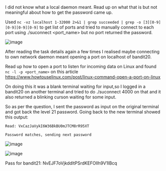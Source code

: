 I did not know what a local daemon meant. Read up on what that is but not meaningful about how to get the password came up.

Used ```nc -vz localhost 1-32000 2>&1 | grep succeeded | grep -o [3][0-9][0-9][0-9][0-9]``` to get list of ports and tried to manually connect to each port 
using ./suconnect <port_name> but no port returned the password.

![image](https://github.com/CoderZonora/overthewire_bandit_writeup/assets/140229408/e3d82db6-4b51-4c9e-8c96-01173af753ce)



After reading the task details again a few times I realised maybe connecting to own network daemon meant opening a port on localhost of bandit20. 


Read up how to open a port to listen for incoming data on Linux and found ```nc -l -p <port_name>``` on this article https://www.howtouselinux.com/post/linux-command-open-a-port-on-linux


On doing this it was a blank terminal waiting for input,so I logged in a bandit20 on another terminal and tried to do ./suconnect 4000 on that 
and it also returned a blinking curson waiting for some input. 


So as per the question, I sent the password as input on the original terminal and got back the level 21 password. Going back to the new terminal showed this output:

```
Read: VxCazJaVykI6W36BkBU0mJTCM8rR95XT

Password matches, sending next password
```
![image](https://github.com/CoderZonora/overthewire_bandit_writeup/assets/140229408/cf168e63-b9cc-4799-b1c0-ad2657b85a31)



![image](https://github.com/CoderZonora/overthewire_bandit_writeup/assets/140229408/e3582e22-4187-4484-8ae2-0ac1eda30936)

Pass for bandit21: NvEJF7oVjkddltPSrdKEFOllh9V1IBcq





 
